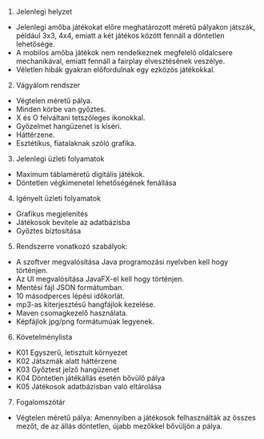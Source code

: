 1. Jelenlegi helyzet
 - Jelenlegi amőba játékokat előre meghatározott méretű pályakon játszák, például 3x3, 4x4, emiatt a két játékos között fennáll a döntetlen lehetősége.
 - A mobilos amőba játékok nem rendelkeznek megfelelő oldalcsere mechanikával, emiatt fennáll a fairplay elvesztésének veszélye. 
 - Véletlen hibák gyakran előfordulnak egy ezközös játékokkal.

2. Vágyálom rendszer
  - Végtelen méretű pálya.
  - Minden körbe van győztes.
  - X és O felváltani tetszőleges ikonokkal.
  - Győzelmet hangüzenet is kíséri.
  - Háttérzene.
  - Esztétikus, fiatalaknak szóló grafika.

3. Jelenlegi üzleti folyamatok
  - Maximum táblaméretű digitális játékok.
  - Döntetlen végkimenetel lehetőségének fenállása
4. Igényelt üzleti folyamatok
  - Grafikus megjelenítés
  - Játékosok bevitele az adatbázisba
  - Győztes biztosítása
5. Rendszerre vonatkozó szabályok:
  - A szoftver megvalósítása Java programozási nyelvben kell hogy történjen.
  - Az UI megvalósítása JavaFX-el kell hogy történjen.
  - Mentési fájl JSON formátumban.
  - 10 másodperces lépési időkorlát.
  - mp3-as kiterjesztésű hangfájlok kezelése.
  - Maven csomagkezelő használata.
  - Képfájlok jpg/png formátumúak legyenek.

6. Követelménylista
  - K01 Egyszerű, letisztult környezet
  - K02 Játszmák alatt háttérzene
  - K03 Győztest jelző hangüzenet
  - K04 Döntetlen játékállás esetén bővülő pálya
  - K05 Játékosok adatbázisban való eltárolása
7. Fogalomszótár
  - Végtelen méretű pálya: Amennyiben a játékosok felhasználták az összes mezőt, de az állás döntetlen, újabb mezőkkel bővüljön a pálya.

